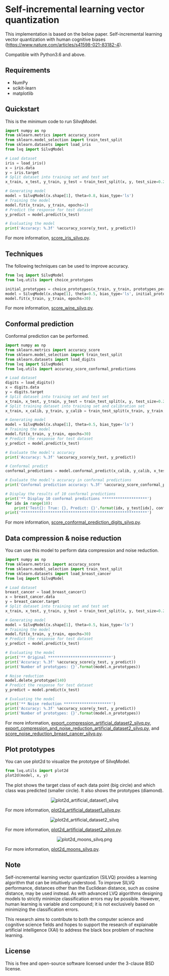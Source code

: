 # Self-incremental learning vector quantization

This implementation is based on the below paper.
Self-incremental learning vector quantization with human cognitive biases (https://www.nature.com/articles/s41598-021-83182-4).

Compatible with Python3.6 and above.

## Requirements

- NumPy
- scikit-learn
- matplotlib

## Quickstart

This is the minimum code to run SilvqModel.

```python
import numpy as np
from sklearn.metrics import accuracy_score
from sklearn.model_selection import train_test_split
from sklearn.datasets import load_iris
from lvq import SilvqModel

# Load dataset
iris = load_iris()
x = iris.data
y = iris.target
# Split dataset into training set and test set
x_train, x_test, y_train, y_test = train_test_split(x, y, test_size=0.2, random_state=8, shuffle=True, stratify=y)

# Generating model
model = SilvqModel(x.shape[1], theta=0.8, bias_type='ls')
# Training the model
model.fit(x_train, y_train, epochs=1)
# Predict the response for test dataset
y_predict = model.predict(x_test)

# Evaluating the model
print('Accuracy: %.3f' %accuracy_score(y_test, y_predict))
```

For more information, [score_iris_silvq.py](score_iris_silvq.py).

## Techniques

The following techniques can be used to improve accuracy.

```python
from lvq import SilvqModel
from lvq.utils import choice_prototypes

initial_prototypes = choice_prototypes(x_train, y_train, prototypes_per_class=1, random_state=None)
model = SilvqModel(x.shape[1], theta=0.5, bias_type='ls', initial_prototypes=initial_prototypes)
model.fit(x_train, y_train, epochs=30)
```

For more information, [score_wine_silvq.py](score_wine_silvq.py).

## Conformal prediction

Conformal prediction can be performed.

```python
import numpy as np
from sklearn.metrics import accuracy_score
from sklearn.model_selection import train_test_split
from sklearn.datasets import load_digits
from lvq import SilvqModel
from lvq.utils import accuracy_score_conformal_predictions

# Load dataset
digits = load_digits()
x = digits.data
y = digits.target
# Split dataset into training set and test set
x_train, x_test, y_train, y_test = train_test_split(x, y, test_size=0.2, random_state=8, shuffle=True, stratify=y)
# Split training dataset into training set and calibration set
x_train, x_calib, y_train, y_calib = train_test_split(x_train, y_train, test_size=0.2, random_state=8, shuffle=True, stratify=y_train)

# Generating model
model = SilvqModel(x.shape[1], theta=0.5, bias_type='ls')
# Training the model
model.fit(x_train, y_train, epochs=30)
# Predict the response for test dataset
y_predict = model.predict(x_test)

# Evaluate the model's accuracy
print('Accuracy: %.3f' %accuracy_score(y_test, y_predict))

# Conformal predict
conformal_predictions = model.conformal_predict(x_calib, y_calib, x_test, confidence_level=0.99, proba_threshold=None, top_k=None, sort_by_proba=True)

# Evaluate the model's accuracy in conformal predictions
print('Conformal prediction accuracy: %.3f' %accuracy_score_conformal_predictions(y_test, conformal_predictions))

# Display the results of 10 conformal predictions
print('** Display 10 conformal predictions ********************')
for idx in range(10):
    print('Test{}: True: {}, Predict: {}'.format(idx, y_test[idx], conformal_predictions[idx]))
print('********************************************************')
```

For more information, [score_conformal_prediction_digits_silvq.py](score_conformal_prediction_digits_silvq.py).

## Data compression & noise reduction

You can use this model to perform data compression and noise reduction.

```python
import numpy as np
from sklearn.metrics import accuracy_score
from sklearn.model_selection import train_test_split
from sklearn.datasets import load_breast_cancer
from lvq import SilvqModel

# Load dataset
breast_cancer = load_breast_cancer()
x = breast_cancer.data
y = breast_cancer.target
# Split dataset into training set and test set
x_train, x_test, y_train, y_test = train_test_split(x, y, test_size=0.2, random_state=8, shuffle=True, stratify=y)

# Generating model
model = SilvqModel(x.shape[1], theta=0.5, bias_type='ls')
# Training the model
model.fit(x_train, y_train, epochs=30)
# Predict the response for test dataset
y_predict = model.predict(x_test)

# Evaluating the model
print('** Original ****************************')
print('Accuracy: %.3f' %accuracy_score(y_test, y_predict))
print('Number of prototypes: {}'.format(model.n_prototypes))

# Noise reduction
model.delete_prototype(140)
# Predict the response for test dataset
y_predict = model.predict(x_test)

# Evaluating the model
print('** Noise reduction *********************')
print('Accuracy: %.3f' %accuracy_score(y_test, y_predict))
print('Number of prototypes: {}'.format(model.n_prototypes))
```

For more information, [export_compression_artificial_dataset2_silvq.py](export_compression_artificial_dataset2_silvq.py), [export_compression_and_noise_reduction_artificial_dataset2_silvq.py](export_compression_and_noise_reduction_artificial_dataset2_silvq.py), and [score_noise_reduction_breast_cancer_silvq.py](score_noise_reduction_breast_cancer_silvq.py).

## Plot prototypes

You can use plot2d to visualize the prototype of SilvqModel.

```python
from lvq.utils import plot2d
plot2d(model, x, y)
```

The plot shows the target class of each data point (big circle) and which class was predicted (smaller circle).
It also shows the prototypes (diamond).

<p align='center'>
    <img src='img/plot2d_artificial_dataset1_silvq.png' alt='plot2d_artificial_dataset1_silvq'>
</p>

For more information, [plot2d_artificial_dataset1_silvq.py](plot2d_artificial_dataset1_silvq.py).

<p align='center'>
    <img src='img/plot2d_artificial_dataset2_silvq.png' alt='plot2d_artificial_dataset2_silvq'>
</p>

For more information, [plot2d_artificial_dataset2_silvq.py](plot2d_artificial_dataset2_silvq.py).

<p align='center'>
    <img src='img/plot2d_moons_silvq.png' alt='plot2d_moons_silvq.png'>
</p>

For more information, [plot2d_moons_silvq.py](plot2d_moons_silvq.py).

## Note
Self-incremental learning vector quantization (SILVQ) provides a learning algorithm that can be intuitively understood. To improve SILVQ performance, distances other than the Euclidean distance, such as cosine distance, may be used instead. As with advanced LVQ algorithms designing models to strictly minimize classification errors may be possible. However, human learning is variable and compound; it is not exclusively based on minimizing the classification errors.

This research aims to contribute to both the computer science and cognitive science fields and hopes to support the research of explainable artificial intelligence (XAI) to address the black box problem of machine learning.

## License
This is free and open-source software licensed under the 3-clause BSD license.
